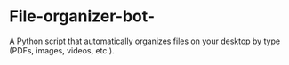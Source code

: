 # File-organizer-bot-
A Python script that automatically organizes files on your desktop by type (PDFs, images, videos, etc.).
